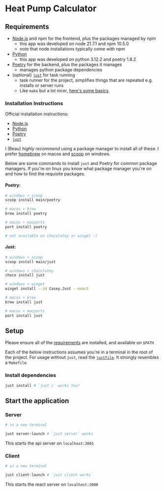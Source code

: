 # Heat Pump Calculator

## Requirements

- [Node.js](https://nodejs.org/en/about) and npm for the frontend, plus the packages managed by npm
    - this app was developed on node 21.7.1 and npm 10.5.0
    - note that node installations typically come with npm
- [Python](https://www.python.org/about/)
    - this app was developed on python 3.12.2 and poetry 1.8.2
- [Poetry](https://python-poetry.org/) for the backend, plus the packages it manages
    - manages python package dependencies
- (optional) [`just`](https://github.com/casey/just) for task running
    - task runner for the project, simplifies things that are repeated e.g. installs or server runs
    - Like `make` but a lot nicer, [here's some basics](https://github.com/casey/just?tab=readme-ov-file#quick-start).

### Installation Instructions

Official installation instructions:
- [Node.js](https://nodejs.org/en/learn/getting-started/how-to-install-nodejs)
- [Python](https://www.python.org/downloads/)
- [Poetry](https://python-poetry.org/docs/#installation)
- [`just`](https://github.com/casey/just?tab=readme-ov-file#installation)


I (Beau) *highly recommend* using a package manager to install all of these. I
prefer [homebrew](https://brew.sh/) on macos and [scoop](https://scoop.sh/) on
windows.


Below are some commands to install `just` and Poetry for common package
managers. If you're on linux you know what package manager you're on and how to
find the requisite packages.


#### Poetry:
```bash
# windows + scoop
scoop install main/poetry

# macos + brew
brew install poetry

# macos + macports
port install poetry

# not available on chocolatey or winget :(
```

#### Just:
```bash
# windows + scoop
scoop install main/just

# windows + chocolatey
choco install just

# windows + winget
winget install --id Casey.Just --exact

# macos + brew
brew install just

# macos + macports
port install just
```

## Setup

Please ensure all of the [requirements](#Requirements) are installed, and
available on `$PATH`

Each of the below instructions assumes you're in a terminal in the root of the
project. For usage without `just`, read the [`justfile`](./justfile). It
strongly resembles a `Makefile`.

### Install dependencies

```bash
just install # `just i` works too!

```

## Start the application

### Server
```bash
# in a new terminal

just server-launch # `just server` works
```

This starts the api server on `localhost:3001`


### Client
```bash
# in a new terminal

just client-launch # `just client works`
```

This starts the react server on `localhost:3000`
